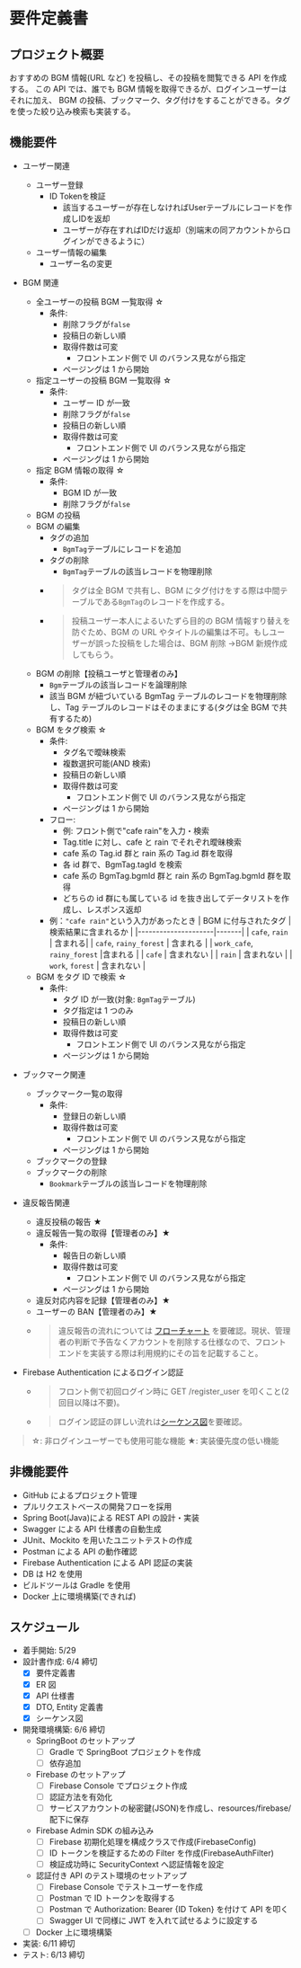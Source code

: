 # 要件定義書

## プロジェクト概要

おすすめの BGM 情報(URL など) を投稿し、その投稿を閲覧できる API を作成する。
この API では、誰でも BGM 情報を取得できるが、ログインユーザーはそれに加え、 BGM
の投稿、ブックマーク、タグ付けをすることができる。タグを使った絞り込み検索も実装する。

## 機能要件

- ユーザー関連
    - ユーザー登録
        - ID Tokenを検証
            - 該当するユーザーが存在しなければUserテーブルにレコードを作成しIDを返却
            - ユーザーが存在すればIDだけ返却（別端末の同アカウントからログインができるように）
    - ユーザー情報の編集
        - ユーザー名の変更


- BGM 関連

    - 全ユーザーの投稿 BGM 一覧取得 ☆
        - 条件:
            - 削除フラグが`false`
            - 投稿日の新しい順
            - 取得件数は可変
                - フロントエンド側で UI のバランス見ながら指定
            - ページングは 1 から開始
    - 指定ユーザーの投稿 BGM 一覧取得 ☆
        - 条件:
            - ユーザー ID が一致
            - 削除フラグが`false`
            - 投稿日の新しい順
            - 取得件数は可変
                - フロントエンド側で UI のバランス見ながら指定
            - ページングは 1 から開始
    - 指定 BGM 情報の取得 ☆
        - 条件:
            - BGM ID が一致
            - 削除フラグが`false`
    - BGM の投稿
    - BGM の編集
        - タグの追加
            - `BgmTag`テーブルにレコードを追加
        - タグの削除
            - `BgmTag`テーブルの該当レコードを物理削除
        - > タグは全 BGM で共有し、BGM にタグ付けをする際は中間テーブルである`BgmTag`のレコードを作成する。
        - > 投稿ユーザー本人によるいたずら目的の BGM 情報すり替えを防ぐため、BGM の URL
          やタイトルの編集は不可。もしユーザーが誤った投稿をした場合は、BGM 削除 →BGM 新規作成してもらう。
    - BGM の削除【投稿ユーザと管理者のみ】
        - `Bgm`テーブルの該当レコードを論理削除
        - 該当 BGM が紐づいている BgmTag テーブルのレコードを物理削除し、Tag テーブルのレコードはそのままにする(タグは全
          BGM で共有するため)
    - BGM をタグ検索 ☆
        - 条件:
            - タグ名で曖昧検索
            - 複数選択可能(AND 検索)
            - 投稿日の新しい順
            - 取得件数は可変
                - フロントエンド側で UI のバランス見ながら指定
            - ページングは 1 から開始
        - フロー:
            - 例: フロント側で"cafe rain"を入力・検索
            - Tag.title に対し、cafe と rain でそれぞれ曖昧検索
            - cafe 系の Tag.id 群と rain 系の Tag.id 群を取得
            - 各 id 群で、BgmTag.tagId を検索
            - cafe 系の BgmTag.bgmId 群と rain 系の BgmTag.bgmId 群を取得
            - どちらの id 群にも属している id を抜き出してデータリストを作成し、レスポンス返却
        - 例：`"cafe rain"`という入力があったとき
          | BGM に付与されたタグ | 検索結果に含まれるか |
          |---------------------|-------|
          | `cafe`, `rain` | 含まれる|
          | `cafe`, `rainy_forest` | 含まれる |
          | `work_cafe`, `rainy_forest` |含まれる |
          | `cafe` | 含まれない |
          | `rain` | 含まれない |
          | `work`, `forest` | 含まれない |
    - BGM をタグ ID で検索 ☆
        - 条件:
            - タグ ID が一致(対象: `BgmTag`テーブル)
            - タグ指定は 1 つのみ
            - 投稿日の新しい順
            - 取得件数は可変
                - フロントエンド側で UI のバランス見ながら指定
            - ページングは 1 から開始

- ブックマーク関連

    - ブックマーク一覧の取得
        - 条件:
            - 登録日の新しい順
            - 取得件数は可変
                - フロントエンド側で UI のバランス見ながら指定
            - ページングは 1 から開始
    - ブックマークの登録
    - ブックマークの削除
        - `Bookmark`テーブルの該当レコードを物理削除

- 違反報告関連

    - 違反投稿の報告 ★
    - 違反報告一覧の取得【管理者のみ】★
        - 条件:
            - 報告日の新しい順
            - 取得件数は可変
                - フロントエンド側で UI のバランス見ながら指定
            - ページングは 1 から開始
    - 違反対応内容を記録【管理者のみ】★
    - ユーザーの BAN【管理者のみ】★
    - > 違反報告の流れについては [フローチャート](./flowchart.md)
      を要確認。現状、管理者の判断で予告なくアカウントを削除する仕様なので、フロントエンドを実装する際は利用規約にその旨を記載すること。

- Firebase Authentication によるログイン認証

    - > フロント側で初回ログイン時に GET /register_user を叩くこと(2 回目以降は不要)。
    - > ログイン認証の詳しい流れは[シーケンス図](./sequence.md)を要確認。

> ☆: 非ログインユーザーでも使用可能な機能
> ★: 実装優先度の低い機能

## 非機能要件

- GitHub によるプロジェクト管理
- プルリクエストベースの開発フローを採用
- Spring Boot(Java)による REST API の設計・実装
- Swagger による API 仕様書の自動生成
- JUnit、Mockito を用いたユニットテストの作成
- Postman による API の動作確認
- Firebase Authentication による API 認証の実装
- DB は H2 を使用
- ビルドツールは Gradle を使用
- Docker 上に環境構築(できれば)

## スケジュール

- 着手開始: 5/29
- 設計書作成: 6/4 締切
    - [x] 要件定義書
    - [x] ER 図
    - [x] API 仕様書
    - [x] DTO, Entity 定義書
    - [x] シーケンス図
- 開発環境構築: 6/6 締切
    - SpringBoot のセットアップ
        - [ ] Gradle で SpringBoot プロジェクトを作成
        - [ ] 依存追加
    - Firebase のセットアップ
        - [ ] Firebase Console でプロジェクト作成
        - [ ] 認証方法を有効化
        - [ ] サービスアカウントの秘密鍵(JSON)を作成し、resources/firebase/ 配下に保存
    - Firebase Admin SDK の組み込み
        - [ ] Firebase 初期化処理を構成クラスで作成(FirebaseConfig)
        - [ ] ID トークンを検証するための Filter を作成(FirebaseAuthFilter)
        - [ ] 検証成功時に SecurityContext へ認証情報を設定
    - 認証付き API のテスト環境のセットアップ
        - [ ] Firebase Console でテストユーザーを作成
        - [ ] Postman で ID トークンを取得する
        - [ ] Postman で Authorization: Bearer {ID Token} を付けて API を叩く
        - [ ] Swagger UI で同様に JWT を入れて試せるように設定する
    - [ ] Docker 上に環境構築
- 実装: 6/11 締切
- テスト: 6/13 締切
